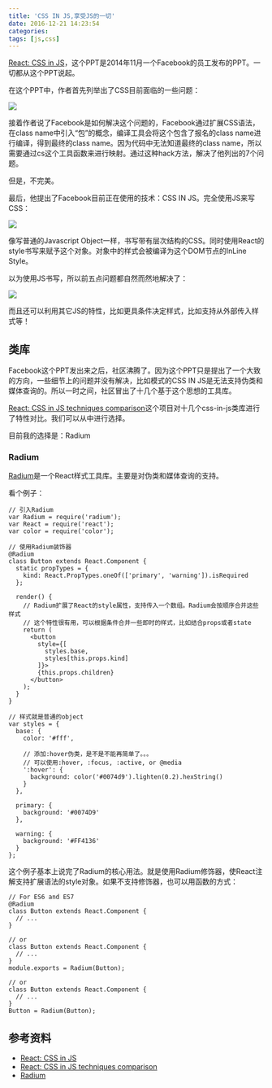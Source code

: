```yaml
---
title: 'CSS IN JS,享受JS的一切'
date: 2016-12-21 14:23:54
categories:
tags: [js,css]
---
```


[React: CSS in JS][React: CSS in JS]，这个PPT是2014年11月一个Facebook的员工发布的PPT。一切都从这个PPT说起。

<!-- more -->

在这个PPT中，作者首先列举出了CSS目前面临的一些问题：

![](/img/js/css-in-js-plan.png)

接着作者说了Facebook是如何解决这个问题的，Facebook通过扩展CSS语法，在class name中引入“包”的概念，编译工具会将这个包含了报名的class name进行编译，得到最终的class name。因为代码中无法知道最终的class name，所以需要通过cs这个工具函数来进行映射。通过这种hack方法，解决了他列出的7个问题。

但是，不完美。

最后，他提出了Facebook目前正在使用的技术：CSS IN JS。完全使用JS来写CSS：

![](/img/js/css-in-js-inline-style.png.png)

像写普通的Javascript Object一样，书写带有层次结构的CSS。同时使用React的style书写来赋予这个对象。对象中的样式会被编译为这个DOM节点的InLine Style。

以为使用JS书写，所以前五点问题都自然而然地解决了：

![](/img/js/css-in-js-plan2.png.png)

而且还可以利用其它JS的特性，比如更具条件决定样式，比如支持从外部传入样式等！

## 类库
Facebook这个PPT发出来之后，社区沸腾了。因为这个PPT只是提出了一个大致的方向，一些细节上的问题并没有解决，比如模式的CSS IN JS是无法支持伪类和媒体查询的。所以一时之间，社区冒出了十几个基于这个思想的工具库。

[React: CSS in JS techniques comparison][React: CSS in JS techniques comparison]这个项目对十几个css-in-js类库进行了特性对比。我们可以从中进行选择。

目前我的选择是：Radium

### Radium
[Radium][Radium]是一个React样式工具库。主要是对伪类和媒体查询的支持。

看个例子：

```
// 引入Radium
var Radium = require('radium');
var React = require('react');
var color = require('color');

// 使用Radium装饰器
@Radium
class Button extends React.Component {
  static propTypes = {
    kind: React.PropTypes.oneOf(['primary', 'warning']).isRequired
  };

  render() {
	// Radium扩展了React的style属性，支持传入一个数组。Radium会按顺序合并这些样式
	// 这个特性很有用，可以根据条件合并一些即时的样式，比如结合props或者state
    return (
      <button
        style={[
          styles.base,
          styles[this.props.kind]
        ]}>
        {this.props.children}
      </button>
    );
  }
}

// 样式就是普通的object
var styles = {
  base: {
    color: '#fff',

	// 添加:hover伪类，是不是不能再简单了。。。
	// 可以使用:hover, :focus, :active, or @media
    ':hover': {
      background: color('#0074d9').lighten(0.2).hexString()
    }
  },

  primary: {
    background: '#0074D9'
  },

  warning: {
    background: '#FF4136'
  }
};
```

这个例子基本上说完了Radium的核心用法。就是使用Radium修饰器，使React注解支持扩展语法的style对象。如果不支持修饰器，也可以用函数的方式：

```
// For ES6 and ES7
@Radium
class Button extends React.Component {
  // ...
}

// or
class Button extends React.Component {
  // ...
}
module.exports = Radium(Button);

// or
class Button extends React.Component {
  // ...
}
Button = Radium(Button);
```

## 参考资料
- [React: CSS in JS][React: CSS in JS]
- [React: CSS in JS techniques comparison][React: CSS in JS techniques comparison]
- [Radium][Radium]

[React: CSS in JS]: https://speakerdeck.com/vjeux/react-css-in-js
[React: CSS in JS techniques comparison]: https://github.com/MicheleBertoli/css-in-js
[Radium]: https://github.com/FormidableLabs/radium
